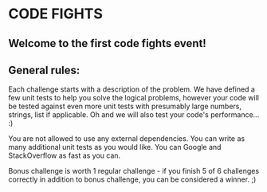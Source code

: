 # CODE FIGHTS

## Welcome to the first code fights event!

## General rules:

Each challenge starts with a description of the problem. We have defined a few unit tests to help you solve the logical problems, however your code will be tested against even more unit tests with presumably large numbers, strings, list if applicable. Oh and we will also test your code's performance... :) 

You are not allowed to use any external dependencies.
You can write as many additional unit tests as you would like.
You can Google and StackOverflow as fast as you can.

Bonus challenge is worth 1 regular challenge - if you finish 5 of 6 challenges correctly in addition to bonus challenge, you can be considered a winner. ;) 

